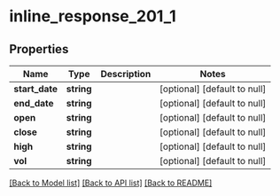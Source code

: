 # inline_response_201_1

## Properties
Name | Type | Description | Notes
------------ | ------------- | ------------- | -------------
**start_date** | **string** |  | [optional] [default to null]
**end_date** | **string** |  | [optional] [default to null]
**open** | **string** |  | [optional] [default to null]
**close** | **string** |  | [optional] [default to null]
**high** | **string** |  | [optional] [default to null]
**vol** | **string** |  | [optional] [default to null]

[[Back to Model list]](../README.md#documentation-for-models) [[Back to API list]](../README.md#documentation-for-api-endpoints) [[Back to README]](../README.md)


